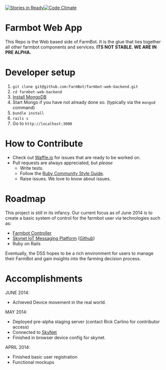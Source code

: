 [![Stories in Ready](https://badge.waffle.io/farmbot/farmbot-web-backend.png?label=ready&title=Ready)](https://waffle.io/FarmBot/farmbot-web-app)[![Code Climate](https://codeclimate.com/github/FarmBot/farmbot-web-app.png)](https://codeclimate.com/github/FarmBot/farmbot-web-app)

# Farmbot Web App

This Repo is the Web based side of FarmBot. It is the glue that ties together all other farmbot components and services. **ITS NOT STABLE. WE ARE IN PRE ALPHA.**

# Developer setup

 1. `git clone git@github.com:FarmBot/farmbot-web-backend.git`
 2. `cd farmbot-web-backend`
 3. [Install MongoDB](http://docs.mongodb.org/manual/tutorial/install-mongodb-on-os-x/)
 4. Start Mongo if you have not already done so. (typically via the `mongod` command)
 3. `bundle install`
 4. `rails s`
 5. Go to `http://localhost:3000`

# How to Contribute

 * Check out [Waffle.io](https://waffle.io/farmbot/farmbot-web-backend) for issues that are ready to be worked on.
 * Pull requests are always appreciated, but *please*
   * Write tests.
   * Follow the [Ruby Community Style Guide](https://github.com/bbatsov/ruby-style-guide).
   * Raise issues. We love to know about issues.

# Roadmap

This project is still in its infancy. Our current focus as of June 2014 is to create a basic system of control for the farmbot user via technologies such as:

 * [Farmbot Controller](https://github.com/FarmBot/farmbot-raspberry-pi-controller)
 * [Skynet IoT Messaging Platform](http://www.skynet.im) ([Github](https://github.com/skynetim/skynet))
 * Ruby on Rails

Eventually, the DSS hopes to be a rich environment for users to manage their FarmBot and gain insights into the farming decision process.

# Accomplishments

JUNE 2014:

 * Achieved Device movement in the real world.

MAY 2014:

 * Deployed pre-alpha staging server (contact Rick Carlino for contributor access)
 * Connected to [SkyNet](www.skynet.im)
 * Finished in browser device config for skynet.

APRIL 2014:

 * Finished basic user registration
 * Functional mockups
